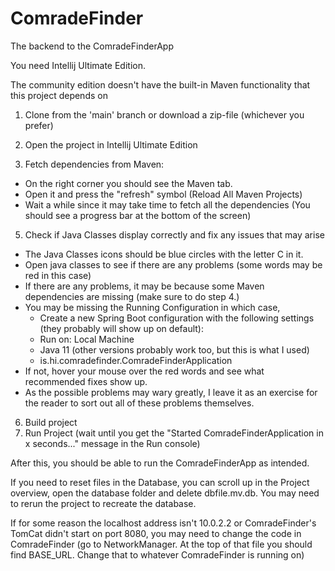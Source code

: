 # ComradeFinder
The backend to the ComradeFinderApp

You need Intellij Ultimate Edition.

The community edition doesn't have the built-in Maven functionality that this project depends on

1. Clone from the 'main' branch or download a zip-file (whichever you prefer)

2. Open the project in Intellij Ultimate Edition

4. Fetch dependencies from Maven:
* On the right corner you should see the Maven tab.
* Open it and press the "refresh" symbol (Reload All Maven Projects)
* Wait a while since it may take time to fetch all the dependencies (You should see a progress bar at the bottom of the screen)

5. Check if Java Classes display correctly and fix any issues that may arise
* The Java Classes icons should be blue circles with the letter C in it.
* Open java classes to see if there are any problems (some words may be red in this case)
* If there are any problems, it may be because some Maven dependencies are missing (make sure to do step 4.)
* You may be missing the Running Configuration in which case,
  * Create a new Spring Boot configuration with the following settings (they probably will show up on default):
  * Run on: Local Machine
  * Java 11 (other versions probably work too, but this is what I used)
  * is.hi.comradefinder.ComradeFinderApplication
* If not, hover your mouse over the red words and see what recommended fixes show up.
* As the possible problems may wary greatly, I leave it as an exercise for the reader to sort out all of these problems themselves.

6. Build project
7. Run Project (wait until you get the "Started ComradeFinderApplication in x seconds..." message in the Run console)

After this, you should be able to run the ComradeFinderApp as intended.

If you need to reset files in the Database, you can scroll up in the Project overview, open the database folder and delete dbfile.mv.db. You may need to rerun the project to recreate the database.

If for some reason the localhost address isn't 10.0.2.2 or ComradeFinder's TomCat didn't start on port 8080, you may need to change the code in ComradeFinder (go to NetworkManager. At the top of that file you should find BASE_URL. Change that to whatever ComradeFinder is running on)
